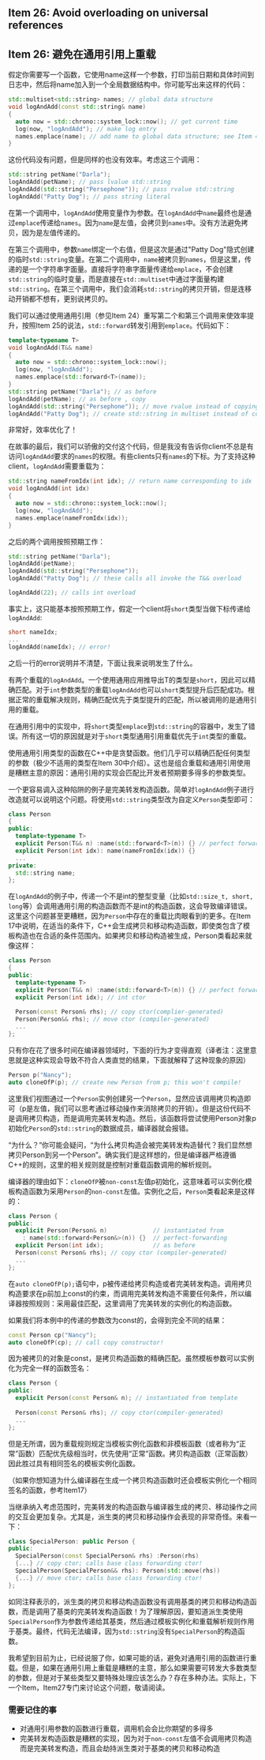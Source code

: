 ## Item 26: Avoid overloading on universal references

## Item 26: 避免在通用引用上重载

假定你需要写一个函数，它使用name这样一个参数，打印当前日期和具体时间到日志中，然后将name加入到一个全局数据结构中。你可能写出来这样的代码：

```cpp
std::multiset<std::string> names; // global data structure
void logAndAdd(const std::string& name)
{
  auto now = std::chrono::system_lock::now(); // get current time
  log(now, "logAndAdd"); // make log entry
  names.emplace(name); // add name to global data structure; see Item 42 for info on emplace
}
```

这份代码没有问题，但是同样的也没有效率。考虑这三个调用：

```cpp
std::string petName("Darla");
logAndAdd(petName); // pass lvalue std::string
logAndAdd(std::string("Persephone")); // pass rvalue std::string
logAndAdd("Patty Dog"); // pass string literal
```

在第一个调用中，`logAndAdd`使用变量作为参数。在`logAndAdd`中`name`最终也是通过`emplace`传递给`names`。因为`name`是左值，会拷贝到`names`中。没有方法避免拷贝，因为是左值传递的。

在第三个调用中，参数`name`绑定一个右值，但是这次是通过"Patty Dog"隐式创建的临时`std::string`变量。在第二个调用中，`name`被拷贝到`names`，但是这里，传递的是一个字符串字面量。直接将字符串字面量传递给`emplace`，不会创建`std::string`的临时变量，而是直接在`std::multiset`中通过字面量构建`std::string`。在第三个调用中，我们会消耗`std::string`的拷贝开销，但是连移动开销都不想有，更别说拷贝的。

我们可以通过使用通用引用（参见Item 24）重写第二个和第三个调用来使效率提升，按照Item 25的说法，`std::forward`转发引用到`emplace`。代码如下：

```cpp
template<typename T>
void logAndAdd(T&& name)
{
  auto now = std::chrono::system_lock::now();
  log(now, "logAndAdd");
  names.emplace(std::forward<T>(name));
}
std::string petName("Darla"); // as before
logAndAdd(petName); // as before , copy
logAndAdd(std::string("Persephone")); // move rvalue instead of copying it
logAndAdd("Patty Dog"); // create std::string in multiset instead of copying a temporary std::string
```

非常好，效率优化了！

在故事的最后，我们可以骄傲的交付这个代码，但是我没有告诉你client不总是有访问`logAndAdd`要求的`names`的权限。有些clients只有`names`的下标。为了支持这种client，`logAndAdd`需要重载为：

```cpp
std::string nameFromIdx(int idx); // return name corresponding to idx
void logAndAdd(int idx)
{
  auto now = std::chrono::system_lock::now();
  log(now, "logAndAdd");
  names.emplace(nameFromIdx(idx));
}
```

之后的两个调用按照预期工作：

```cpp
std::string petName("Darla");
logAndAdd(petName);
logAndAdd(std::string("Persephone")); 
logAndAdd("Patty Dog"); // these calls all invoke the T&& overload

logAndAdd(22); // calls int overload
```

事实上，这只能基本按照预期工作，假定一个client将`short`类型当做下标传递给`logAndAdd`:

```cpp
short nameIdx;
...
logAndAdd(nameIdx); // error!
```

之后一行的error说明并不清楚，下面让我来说明发生了什么。

有两个重载的`logAndAdd`。一个使用通用应用推导出T的类型是`short`，因此可以精确匹配。对于`int`参数类型的重载`logAndAdd`也可以`short`类型提升后匹配成功。根据正常的重载解决规则，精确匹配优先于类型提升的匹配，所以被调用的是通用引用的重载。

在通用引用中的实现中，将`short`类型`emplace`到`std::string`的容器中，发生了错误。所有这一切的原因就是对于`short`类型通用引用重载优先于`int`类型的重载。

使用通用引用类型的函数在C++中是贪婪函数。他们几乎可以精确匹配任何类型的参数（极少不适用的类型在Item 30中介绍）。这也是组合重载和通用引用使用是糟糕主意的原因：通用引用的实现会匹配比开发者预期要多得多的参数类型。

一个更容易调入这种陷阱的例子是完美转发构造函数。简单对`logAndAdd`例子进行改造就可以说明这个问题。将使用`std::string`类型改为自定义`Person`类型即可：

```cpp
class Person
{
public:
  template<typename T>
  explicit Person(T&& n) :name(std::forward<T>(n)) {} // perfect forwarding ctor; initializes data member
  explicit Person(int idx): name(nameFromIdx(idx)) {}
  ...
private:
  std::string name;
};
```

在`logAndAdd`的例子中，传递一个不是int的整型变量（比如`std::size_t, short, long`等）会调用通用引用的构造函数而不是int的构造函数，这会导致编译错误。这里这个问题甚至更糟糕，因为`Person`中存在的重载比肉眼看到的更多。在Item 17中说明，在适当的条件下，C++会生成拷贝和移动构造函数，即使类包含了模板构造也在合适的条件范围内。如果拷贝和移动构造被生成，Person类看起来就像这样：

```cpp
class Person
{
public:
  template<typename T>
  explicit Person(T&& n) :name(std::forward<T>(n)) {} // perfect forwarding ctor
  explicit Person(int idx); // int ctor
  
  Person(const Person& rhs); // copy ctor(complier-generated)
  Person(Person&& rhs); // move ctor (compiler-generated)
  ...
};
```

只有你在花了很多时间在编译器领域时，下面的行为才变得直观（译者注：这里意思就是这种实现会导致不符合人类直觉的结果，下面就解释了这种现象的原因）

```cpp
Person p("Nancy"); 
auto cloneOfP(p); // create new Person from p; this won't compile!
```

这里我们视图通过一个`Person`实例创建另一个`Person`，显然应该调用拷贝构造即可（p是左值，我们可以思考通过移动操作来消除拷贝的开销）。但是这份代码不是调用拷贝构造，而是调用完美转发构造。然后，该函数将尝试使用Person对象p初始化`Person`的`std::string`的数据成员，编译器就会报错。

“为什么？”你可能会疑问，“为什么拷贝构造会被完美转发构造替代？我们显然想拷贝Person到另一个Person”。确实我们是这样想的，但是编译器严格遵循C++的规则，这里的相关规则就是控制对重载函数调用的解析规则。

编译器的理由如下：`cloneOfP`被`non-const`左值p初始化，这意味着可以实例化模板构造函数为采用`Person`的`non-const`左值。实例化之后，`Person`类看起来是这样的：

```cpp
class Person { 
public:   
  explicit Person(Person& n)             // instantiated from   
    : name(std::forward<Person&>(n)) {}  // perfect-forwarding                                          																				// template   
  explicit Person(int idx);              // as before
  Person(const Person& rhs); // copy ctor (compiler-generated)
  ...
};
```

在`auto cloneOfP(p);`语句中，p被传递给拷贝构造或者完美转发构造。调用拷贝构造要求在p前加上const的约束，而调用完美转发构造不需要任何条件，所以编译器按照规则：采用最佳匹配，这里调用了完美转发的实例化的构造函数。

如果我们将本例中的传递的参数改为const的，会得到完全不同的结果：

```cpp
const Person cp("Nancy"); 
auto cloneOfP(cp); // call copy constructor!
```

因为被拷贝的对象是const，是拷贝构造函数的精确匹配。虽然模板参数可以实例化为完全一样的函数签名：

```cpp
class Person {
public:
  explicit Person(const Person& n); // instantiated from template
  
  Person(const Person& rhs); // copy ctor(compiler-generated)
  ...
};
```

但是无所谓，因为重载规则规定当模板实例化函数和非模板函数（或者称为“正常”函数）匹配优先级相当时，优先使用“正常”函数。拷贝构造函数（正常函数）因此胜过具有相同签名的模板实例化函数。

（如果你想知道为什么编译器在生成一个拷贝构造函数时还会模板实例化一个相同签名的函数，参考Item17）

当继承纳入考虑范围时，完美转发的构造函数与编译器生成的拷贝、移动操作之间的交互会更加复杂。尤其是，派生类的拷贝和移动操作会表现的非常奇怪。来看一下：

```cpp
class SpecialPerson: public Person {
public:
  SpecialPerson(const SpecialPerson& rhs) :Person(rhs)
  {...} // copy ctor; calls base class forwarding ctor!
  SpecialPerson(SpecialPerson&& rhs): Person(std::move(rhs))
  {...} // move ctor; calls base class forwarding ctor!
};
```

如同注释表示的，派生类的拷贝和移动构造函数没有调用基类的拷贝和移动构造函数，而是调用了基类的完美转发构造函数！为了理解原因，要知道派生类使用`SpecialPerson`作为参数传递给其基类，然后通过模板实例化和重载解析规则作用于基类。最终，代码无法编译，因为`std::string`没有`SpecialPerson`的构造函数。

我希望到目前为止，已经说服了你，如果可能的话，避免对通用引用的函数进行重载。但是，如果在通用引用上重载是糟糕的主意，那么如果需要可转发大多数类型的参数，但是对于某些类型又要特殊处理应该怎么办？存在多种办法。实际上，下一个Item，Item27专门来讨论这个问题，敬请阅读。

### 需要记住的事

- 对通用引用参数的函数进行重载，调用机会会比你期望的多得多
- 完美转发构造函数是糟糕的实现，因为对于`non-const`左值不会调用拷贝构造而是完美转发构造，而且会劫持派生类对于基类的拷贝和移动构造